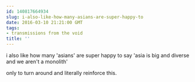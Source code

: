 ```yaml
---
id: 140817664934
slug: i-also-like-how-many-asians-are-super-happy-to
date: 2016-03-10 21:21:00 GMT
tags:
- transmissions from the void
title: ''
---
```


i also like how many 'asians' are super happy to say 'asia is big and diverse and we aren't a monolith'

only to turn around and literally reinforce this.